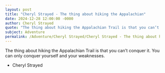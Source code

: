 ```yaml
---
layout: post
title: "Cheryl Strayed - The thing about hiking the Appalachian"
date: 2024-12-28 12:00:00 -0000
author: Cheryl Strayed
quote: "The thing about hiking the Appalachian Trail is that you can’t conquer it. You can only conquer yourself and your weaknesses."
subject: Adventure
permalink: /Adventure/Cheryl Strayed/Cheryl Strayed - The thing about hiking the Appalachian
---
```


The thing about hiking the Appalachian Trail is that you can’t conquer it. You can only conquer yourself and your weaknesses.

- Cheryl Strayed
